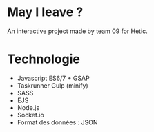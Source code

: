 # May I leave ?
An interactive project made by team 09 for Hetic.

# Technologie
* Javascript ES6/7 + GSAP 
* Taskrunner Gulp (minify)
* SASS
* EJS 
* Node.js
* Socket.io
* Format des données : JSON
